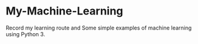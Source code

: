 # My-Machine-Learning
Record my learning route
and Some simple examples of machine learning using Python 3.

